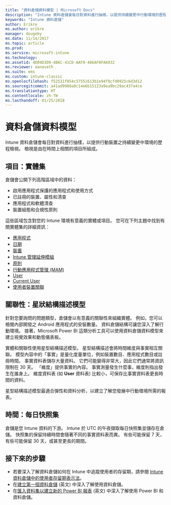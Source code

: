 ```yaml
---
title: "資料倉儲資料模型 | Microsoft Docs"
description: "Intune 資料倉儲會每日對資料進行抽樣，以提供持續變更中行動環境的歷程檢視。"
keywords: "Intune 資料倉儲"
author: Erikre
ms.author: erikre
manager: dougeby
ms.date: 11/14/2017
ms.topic: article
ms.prod: 
ms.service: microsoft-intune
ms.technology: 
ms.assetid: 4D04D3D9-4B6C-41CD-AAF8-466AF8FA6032
ms.reviewer: aanavath
ms.suite: ems
ms.custom: intune-classic
ms.openlocfilehash: f52531f854c57551613b1e94f0cfd0925c6d3d12
ms.sourcegitcommit: a41ad9988a8c14e6b15123a9ea9bc29ac437a4ce
ms.translationtype: HT
ms.contentlocale: zh-TW
ms.lasthandoff: 01/25/2018
---
```

# <a name="data-warehouse-data-model"></a>資料倉儲資料模型

Intune 資料倉儲會每日對資料進行抽樣，以提供行動裝置之持續變更中環境的歷程檢視。 檢視是由在時間上相關的項目所組成。

## <a name="things-entity-sets"></a>項目：實體集

倉儲會公開下列高階區域中的資料：

  -  啟用應用程式保護的應用程式和使用方式
  -  已註冊的裝置、屬性和清查
  -  應用程式和軟體清查
  -  裝置組態和合規性原則

這些區域包含對您的 Intune 環境有意義的實體或項目。 您可在下列主題中找到有關實體集的詳細資訊：

  -  [應用程式](reports-ref-application.md)
  -  [日期](reports-ref-date.md)
  -  [裝置](reports-ref-devices.md)
  -  [Intune 管理延伸模組](reports-ref-intunemanagementextension.md)
  -  [原則](reports-ref-policy.md)
  -  [行動應用程式管理 (MAM)](reports-ref-mobile-app-management.md)
  -  [User](reports-ref-user.md)
  -  [Current User](reports-ref-current-user.md)
  -  [使用者裝置關聯](reports-ref-user-device.md)

## <a name="relationships-star-schema-model"></a>關聯性：星狀結構描述模型

針對您要詢問的問題類型，倉儲會以有意義的關聯性來組織實體。 例如，您可以檢閱內部開發之 Android 應用程式的安裝數量。 資料倉儲結構可讓您深入了解行動環境。 接著，Microsoft Power BI 這類分析工具可以使用資料倉儲資料模型來建立視覺效果和動態儀表板。

實體和關聯性使用星型結構描述模型。 星型結構描述會將時間維度與事實相互關聯。 模型內容中的「事實」是量化度量單位，例如裝置數目、應用程式數目或註冊時間。 事實資料表儲存大量資料。 它們可能變得非常大，因此它們通常將資訊限制在 30 天。 「維度」提供事實的內容。 事實測量發生什麼事，維度則指出發生在誰身上。 維度資料表 (如 **User** 資料表) 比較小，可保存比事實資料表更長時間的資料。 

星型結構描述模型最適合彈性和資料分析，以建立了解您發展中行動環境所需的報表。

## <a name="time-daily-snapshots"></a>時間：每日快照集

倉儲是您 Intune 資料的下游。 Intune 於 UTC 的午夜擷取每日快照集並儲存在倉儲。 快照集的保留持續時間會隨著不同的事實資料表而異。 有些可能保留 7 天，有些可能保留 30 天，或甚至更長的期間。

## <a name="next-steps"></a>接下來的步驟

 - 若要深入了解資料倉儲如何在 Intune 中追蹤使用者的存留期，請參閱 [Intune 資料倉儲中的使用者存留期表示法](reports-ref-user-timeline.md)。
 - 在[建立第一個資料倉儲](https://www.codeproject.com/Articles/652108/Create-First-Data-WareHouse) \(英文\) 中深入了解使用資料倉儲。
 - 在[匯入資料集以建立新的 Power BI 報表](https://powerbi.microsoft.com/documentation/powerbi-service-create-a-new-report/) \(英文\) 中深入了解使用 Power BI 和資料倉儲。 
